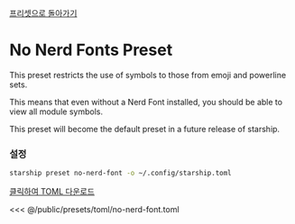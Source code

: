 [프리셋으로 돌아가기](./#no-nerd-fonts)

# No Nerd Fonts Preset

This preset restricts the use of symbols to those from emoji and powerline sets.

This means that even without a Nerd Font installed, you should be able to view all module symbols.

This preset will become the default preset in a future release of starship.

### 설정

```sh
starship preset no-nerd-font -o ~/.config/starship.toml
```

[클릭하여 TOML 다운로드](/presets/toml/no-nerd-font.toml)

<<< @/public/presets/toml/no-nerd-font.toml
